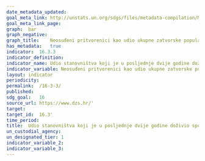 ```yaml
---	
date_metadata_updated:	
goal_meta_link:	http://unstats.un.org/sdgs/files/metadata-compilation/Metadata-Goal-16.pdf'
goal_meta_link_page:	
graph:	bar
graph_negative:	
graph_title:	Neosuđeni pritvorenici kao udio ukupne zatvorske populacije
has_metadata:	true
indicator:	16.3.3
indicator_definition:	
indicator_name:	Udio stanovništva koji je u posljednje dvije godine doživio spor i koji je pristupio formalnom ili neformalnom mehanizmu rješavanja sporova, prema vrsti mehanizma
indicator_variable:	Neosuđeni pritvorenici kao udio ukupne zatvorske populacije
layout:	indicator
periodicity:	
permalink:	/16-3-3/
published:	
sdg_goal:	16
source_url:	https://www.dzs.hr/'
target:	
target_id:	16.3'
time_period:	
title:	Udio stanovništva koji je u posljednje dvije godine doživio spor i koji je pristupio formalnom ili neformalnom mehanizmu rješavanja sporova, prema vrsti mehanizma
un_custodial_agency:	
un_designated_tier:	1
indicator_variable_2:	
indicator_variable_3:	
---	
```

